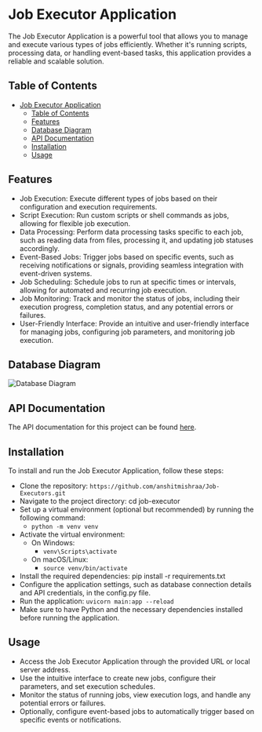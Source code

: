 # Job Executor Application

The Job Executor Application is a powerful tool that allows you to manage and execute various types of jobs efficiently. Whether it's running scripts, processing data, or handling event-based tasks, this application provides a reliable and scalable solution.

## Table of Contents

- [Job Executor Application](#job-executor-application)
  - [Table of Contents](#table-of-contents)
  - [Features](#features)
  - [Database Diagram](#database-diagram)
  - [API Documentation](#api-documentation)
  - [Installation](#installation)
  - [Usage](#usage)

## Features

- Job Execution: Execute different types of jobs based on their configuration and execution requirements.
- Script Execution: Run custom scripts or shell commands as jobs, allowing for flexible job execution.
- Data Processing: Perform data processing tasks specific to each job, such as reading data from files, processing it, and updating job statuses accordingly.
- Event-Based Jobs: Trigger jobs based on specific events, such as receiving notifications or signals, providing seamless integration with event-driven systems.
- Job Scheduling: Schedule jobs to run at specific times or intervals, allowing for automated and recurring job execution.
- Job Monitoring: Track and monitor the status of jobs, including their execution progress, completion status, and any potential errors or failures.
- User-Friendly Interface: Provide an intuitive and user-friendly interface for managing jobs, configuring job parameters, and monitoring job execution.

## Database Diagram

![Database Diagram]()

## API Documentation

The API documentation for this project can be found [here](https://job-executors-production.up.railway.app/docs).

## Installation

To install and run the Job Executor Application, follow these steps:

- Clone the repository: `https://github.com/anshitmishraa/Job-Executors.git`
- Navigate to the project directory: cd job-executor
- Set up a virtual environment (optional but recommended) by running the following command:
  - `python -m venv venv`
- Activate the virtual environment:
  - On Windows:
    - `venv\Scripts\activate`
  - On macOS/Linux:
    - `source venv/bin/activate`
- Install the required dependencies: pip install -r requirements.txt
- Configure the application settings, such as database connection details and API credentials, in the config.py file.
- Run the application: `uvicorn main:app --reload`
- Make sure to have Python and the necessary dependencies installed before running the application.

## Usage

- Access the Job Executor Application through the provided URL or local server address.
- Use the intuitive interface to create new jobs, configure their parameters, and set execution schedules.
- Monitor the status of running jobs, view execution logs, and handle any potential errors or failures.
- Optionally, configure event-based jobs to automatically trigger based on specific events or notifications.
